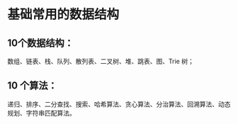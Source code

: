 # 基础常用的数据结构

## 10个数据结构：
数组、链表、栈、队列、散列表、二叉树、堆、跳表、图、Trie 树；

## 10 个算法：
递归、排序、二分查找、搜索、哈希算法、贪心算法、分治算法、回溯算法、动态规划、字符串匹配算法。